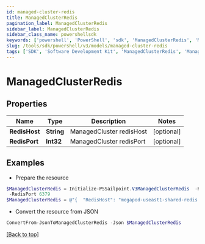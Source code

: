 ```yaml
---
id: managed-cluster-redis
title: ManagedClusterRedis
pagination_label: ManagedClusterRedis
sidebar_label: ManagedClusterRedis
sidebar_class_name: powershellsdk
keywords: ['powershell', 'PowerShell', 'sdk', 'ManagedClusterRedis', 'ManagedClusterRedis'] 
slug: /tools/sdk/powershell/v3/models/managed-cluster-redis
tags: ['SDK', 'Software Development Kit', 'ManagedClusterRedis', 'ManagedClusterRedis']
---
```



# ManagedClusterRedis

## Properties

Name | Type | Description | Notes
------------ | ------------- | ------------- | -------------
**RedisHost** | **String** | ManagedCluster redisHost | [optional] 
**RedisPort** | **Int32** | ManagedCluster redisPort | [optional] 

## Examples

- Prepare the resource
```powershell
$ManagedClusterRedis = Initialize-PSSailpoint.V3ManagedClusterRedis  -RedisHost megapod-useast1-shared-redis.cloud.sailpoint.com `
 -RedisPort 6379
$ManagedClusterRedis = @"{  "RedisHost": "megapod-useast1-shared-redis.cloud.sailpoint.com", "RedisPort": "6379" }"@
```

- Convert the resource from JSON
```powershell
ConvertFrom-JsonToManagedClusterRedis -Json $ManagedClusterRedis
```


[[Back to top]](#) 

